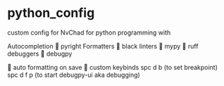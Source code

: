 # python_config

custom config for NvChad for python programming with 

Autocompletion
    󰄳  pyright
Formatters 
    󰄳 black 
linters
    󰄳  mypy
    󰄳  ruff
debuggers
    󰄳  debugpy

󰄳  auto formatting on save
󰄳  custom keybinds spc d b   (to set breakpoint)
                   spc d f p (to start debugpy-ui aka debugging)

